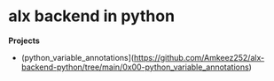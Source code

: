 # alx backend in python

**Projects**
* (python_variable_annotations](https://github.com/Amkeez252/alx-backend-python/tree/main/0x00-python_variable_annotations)
